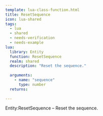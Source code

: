 ```yaml
---
template: lua-class-function.html
title: ResetSequence
icon: lua-shared
tags:
  - lua
  - shared
  - needs-verification
  - needs-example
lua:
  library: Entity
  function: ResetSequence
  realm: shared
  description: "Reset the sequence."
  
  arguments:
    - name: "sequence"
      type: number
  returns:
    
---
```


<div class="lua__search__keywords">
Entity:ResetSequence &#x2013; Reset the sequence.
</div>
